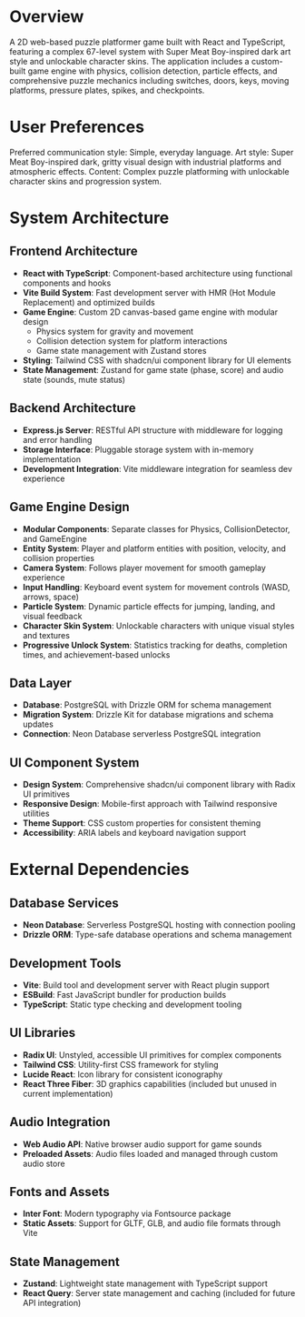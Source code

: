 # Overview

A 2D web-based puzzle platformer game built with React and TypeScript, featuring a complex 67-level system with Super Meat Boy-inspired dark art style and unlockable character skins. The application includes a custom-built game engine with physics, collision detection, particle effects, and comprehensive puzzle mechanics including switches, doors, keys, moving platforms, pressure plates, spikes, and checkpoints.

# User Preferences

Preferred communication style: Simple, everyday language.
Art style: Super Meat Boy-inspired dark, gritty visual design with industrial platforms and atmospheric effects.
Content: Complex puzzle platforming with unlockable character skins and progression system.

# System Architecture

## Frontend Architecture
- **React with TypeScript**: Component-based architecture using functional components and hooks
- **Vite Build System**: Fast development server with HMR (Hot Module Replacement) and optimized builds
- **Game Engine**: Custom 2D canvas-based game engine with modular design
  - Physics system for gravity and movement
  - Collision detection system for platform interactions
  - Game state management with Zustand stores
- **Styling**: Tailwind CSS with shadcn/ui component library for UI elements
- **State Management**: Zustand for game state (phase, score) and audio state (sounds, mute status)

## Backend Architecture
- **Express.js Server**: RESTful API structure with middleware for logging and error handling
- **Storage Interface**: Pluggable storage system with in-memory implementation
- **Development Integration**: Vite middleware integration for seamless dev experience

## Game Engine Design
- **Modular Components**: Separate classes for Physics, CollisionDetector, and GameEngine
- **Entity System**: Player and platform entities with position, velocity, and collision properties
- **Camera System**: Follows player movement for smooth gameplay experience
- **Input Handling**: Keyboard event system for movement controls (WASD, arrows, space)
- **Particle System**: Dynamic particle effects for jumping, landing, and visual feedback
- **Character Skin System**: Unlockable characters with unique visual styles and textures
- **Progressive Unlock System**: Statistics tracking for deaths, completion times, and achievement-based unlocks

## Data Layer
- **Database**: PostgreSQL with Drizzle ORM for schema management
- **Migration System**: Drizzle Kit for database migrations and schema updates
- **Connection**: Neon Database serverless PostgreSQL integration

## UI Component System
- **Design System**: Comprehensive shadcn/ui component library with Radix UI primitives
- **Responsive Design**: Mobile-first approach with Tailwind responsive utilities
- **Theme Support**: CSS custom properties for consistent theming
- **Accessibility**: ARIA labels and keyboard navigation support

# External Dependencies

## Database Services
- **Neon Database**: Serverless PostgreSQL hosting with connection pooling
- **Drizzle ORM**: Type-safe database operations and schema management

## Development Tools
- **Vite**: Build tool and development server with React plugin support
- **ESBuild**: Fast JavaScript bundler for production builds
- **TypeScript**: Static type checking and development tooling

## UI Libraries
- **Radix UI**: Unstyled, accessible UI primitives for complex components
- **Tailwind CSS**: Utility-first CSS framework for styling
- **Lucide React**: Icon library for consistent iconography
- **React Three Fiber**: 3D graphics capabilities (included but unused in current implementation)

## Audio Integration
- **Web Audio API**: Native browser audio support for game sounds
- **Preloaded Assets**: Audio files loaded and managed through custom audio store

## Fonts and Assets
- **Inter Font**: Modern typography via Fontsource package
- **Static Assets**: Support for GLTF, GLB, and audio file formats through Vite

## State Management
- **Zustand**: Lightweight state management with TypeScript support
- **React Query**: Server state management and caching (included for future API integration)